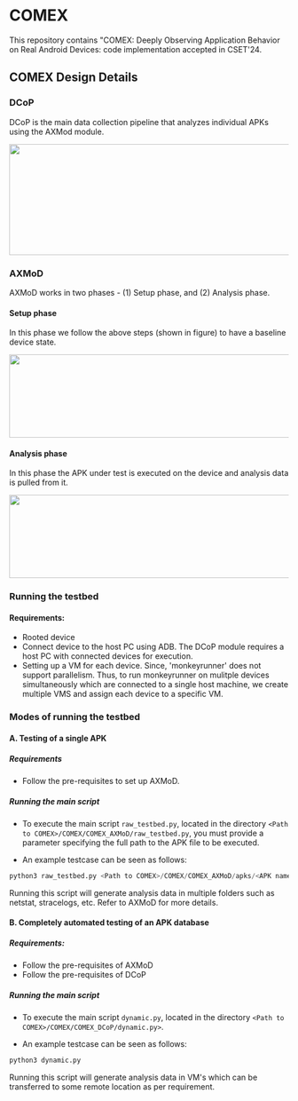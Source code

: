 # COMEX
This repository contains "COMEX: Deeply Observing Application Behavior on Real Android Devices: code implementation accepted in CSET'24.

## COMEX Design Details

### DCoP
DCoP is the main data collection pipeline that analyzes individual APKs using the AXMod module. 

<div align = "center">
<img src="https://github.com/zeya2u9/COMEX/assets/108210209/9020254f-8801-4728-8eab-7dbd71c70380" width="700" height="200">

</div>

### AXMoD
AXMoD works in two phases - (1) Setup phase, and (2) Analysis phase. 

#### Setup phase
In this phase we follow the above steps (shown in figure) to have a baseline device state. 

<img src="https://github.com/zeya2u9/COMEX/assets/108210209/92a10c2c-9f87-4ff9-8eb0-e99a8934d705" width="700" height="150">

#### Analysis phase
In this phase the APK under test is executed on the device and analysis data is pulled from it.

<img src="https://github.com/zeya2u9/COMEX/assets/108210209/7e22c81b-cfd1-4beb-b309-c848db5744c6" width="700" height="150">


### Running the testbed
#### Requirements:
- Rooted device
- Connect device to the host PC using ADB. The DCoP module requires a host PC with connected devices for execution.
- Setting up a VM for each device. Since, 'monkeyrunner' does not support parallelism. Thus, to run monkeyrunner on mulitple devices simultaneously which are connected to a single host machine, we create multiple VMS and assign each device to a specific VM. 


### Modes of running the testbed

#### A. Testing of a single APK

##### Requirements
- Follow the pre-requisites to set up AXMoD.

##### Running the main script
- To execute the main script `raw_testbed.py`, located in the directory `<Path to COMEX>/COMEX/COMEX_AXMoD/raw_testbed.py`, you must provide a parameter specifying the full path to the APK file to be executed.

- An example testcase can be seen as follows:

```python
python3 raw_testbed.py <Path to COMEX>/COMEX/COMEX_AXMoD/apks/<APK name>
```

Running this script will generate analysis data in multiple folders such as netstat, stracelogs, etc. Refer to AXMoD for more details.

#### B. Completely automated testing of an APK database

##### Requirements:
- Follow the pre-requisites of AXMoD
- Follow the pre-requisites of DCoP

##### Running the main script
- To execute the main script `dynamic.py`, located in the directory `<Path to COMEX>/COMEX/COMEX_DCoP/dynamic.py>`.

- An example testcase can be seen as follows:

```python
python3 dynamic.py
```

Running this script will generate analysis data in VM's which can be transferred to some remote location as per requirement.
